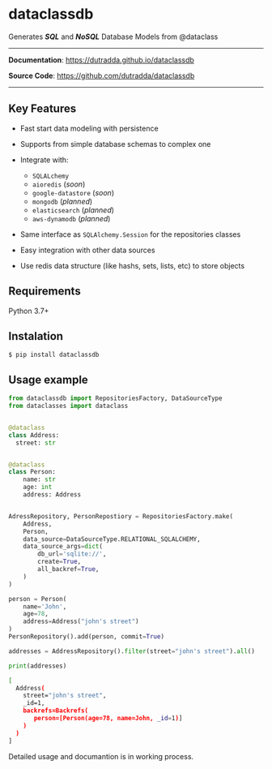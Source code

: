 # dataclassdb

Generates ***SQL*** and ***NoSQL*** Database Models from @dataclass

---

**Documentation**: <a href="https://dutradda.github.io/dataclassdb" target="_blank">https://dutradda.github.io/dataclassdb</a>

**Source Code**: <a href="https://github.com/dutradda/dataclassdb" target="_blank">https://github.com/dutradda/dataclassdb</a>

---


## Key Features

- Fast start data modeling with persistence

- Supports from simple database schemas to complex one

- Integrate with:
    + `SQLALchemy`
    + `aioredis` (*soon*)
    + `google-datastore` (*soon*)
    + `mongodb` (*planned*)
    + `elasticsearch` (*planned*)
    + `aws-dynamodb` (*planned*)

- Same interface as `SQLAlchemy.Session` for the repositories classes

- Easy integration with other data sources

- Use redis data structure (like hashs, sets, lists, etc) to store objects


## Requirements

Python 3.7+


## Instalation

```
$ pip install dataclassdb 
```


## Usage example

```python
from dataclassdb import RepositoriesFactory, DataSourceType
from dataclasses import dataclass


@dataclass
class Address:
  street: str


@dataclass
class Person:
    name: str
    age: int
    address: Address


AdressRepository, PersonRepostiory = RepositoriesFactory.make(
    Address,
    Person,
    data_source=DataSourceType.RELATIONAL_SQLALCHEMY,
    data_source_args=dict(
        db_url='sqlite://',
        create=True,
        all_backref=True,
    )
)

person = Person(
    name='John',
    age=78,
    address=Address("john's street")
)
PersonRepository().add(person, commit=True)

addresses = AddressRepository().filter(street="john's street").all()

print(addresses)
```

```bash
[
  Address(
    street="john's street",
    _id=1,
    backrefs=Backrefs(
       person=[Person(age=78, name=John, _id=1)]
    )
  )
]
```

Detailed usage and documantion is in working process.
